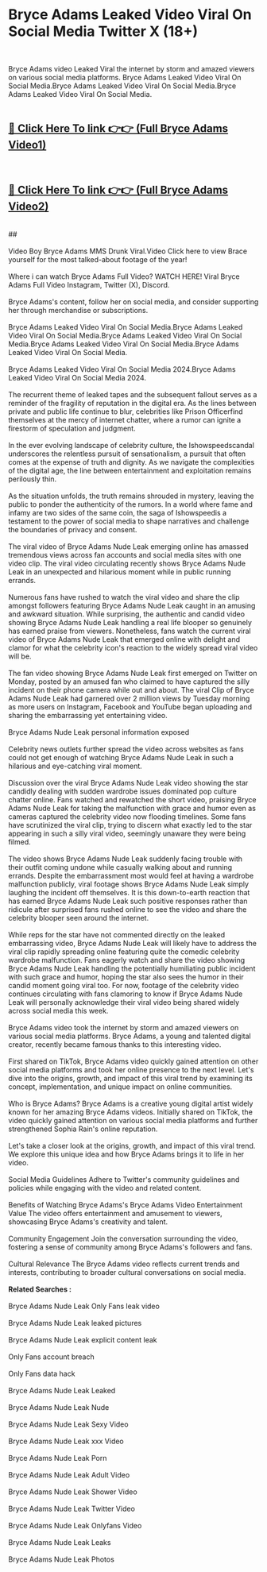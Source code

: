 # Bryce Adams Leaked Video Viral On Social Media Twitter X (18+) <br>
<br>

Bryce Adams video Leaked Viral the internet by storm and amazed viewers on various social media platforms. Bryce Adams Leaked Video Viral On Social Media.Bryce Adams Leaked Video Viral On Social Media.Bryce Adams Leaked Video Viral On Social Media.<br>
 <br>

##  <a href="https://play.trustnlinepharmacy.us?title=Full Bryce_Adams&ref=git">🔴 Click Here To link 👉👉 (Full Bryce Adams Video1)</a><br>
  <br>

##  <a href="https://play.trustnlinepharmacy.us?title=Full Bryce_Adams&ref=git">🔴 Click Here To link 👉👉 (Full Bryce Adams Video2)</a><br>
  <br>
  ##


  <br>

  <br>
Video Boy Bryce Adams MMS Drunk Viral.Video Click here to view Brace yourself for the most talked-about footage of the year!
<br><br>
Where i can watch Bryce Adams Full Video? WATCH HERE! Viral Bryce Adams Full Video Instagram, Twitter (X), Discord.
<br><br>
Bryce Adams's content, follow her on social media, and consider supporting her through merchandise or subscriptions.
<br><br>
Bryce Adams Leaked Video Viral On Social Media.Bryce Adams Leaked Video Viral On Social Media.Bryce Adams Leaked Video Viral On Social Media.Bryce Adams Leaked Video Viral On Social Media.Bryce Adams Leaked Video Viral On Social Media.
<br><br>
Bryce Adams Leaked Video Viral On Social Media 2024.Bryce Adams Leaked Video Viral On Social Media 2024.
<br><br>
The recurrent theme of leaked tapes and the subsequent fallout serves as a reminder of the fragility of reputation in the digital era. As the lines between private and public life continue to blur, celebrities like Prison Officerfind themselves at the mercy of internet chatter, where a rumor can ignite a firestorm of speculation and judgment.
<br><br>
In the ever evolving landscape of celebrity culture, the Ishowspeedscandal underscores the relentless pursuit of sensationalism, a pursuit that often comes at the expense of truth and dignity. As we navigate the complexities of the digital age, the line between entertainment and exploitation remains perilously thin.
<br><br>
As the situation unfolds, the truth remains shrouded in mystery, leaving the public to ponder the authenticity of the rumors. In a world where fame and infamy are two sides of the same coin, the saga of Ishowspeedis a testament to the power of social media to shape narratives and challenge the boundaries of privacy and consent.
<br><br>
The viral video of Bryce Adams Nude Leak emerging online has amassed tremendous views across fan accounts and social media sites with one video clip. The viral video circulating recently shows Bryce Adams Nude Leak in an unexpected and hilarious moment while in public running errands.
<br><br>
Numerous fans have rushed to watch the viral video and share the clip amongst followers featuring Bryce Adams Nude Leak caught in an amusing and awkward situation. While surprising, the authentic and candid video showing Bryce Adams Nude Leak handling a real life blooper so genuinely has earned praise from viewers. Nonetheless, fans watch the current viral video of Bryce Adams Nude Leak that emerged online with delight and clamor for what the celebrity icon's reaction to the widely spread viral video will be.
<br><br>
The fan video showing Bryce Adams Nude Leak first emerged on Twitter on Monday, posted by an amused fan who claimed to have captured the silly incident on their phone camera while out and about. The viral Clip of Bryce Adams Nude Leak had garnered over 2 million views by Tuesday morning as more users on Instagram, Facebook and YouTube began uploading and sharing the embarrassing yet entertaining video.
<br><br>
Bryce Adams Nude Leak personal information exposed
<br><br>
Celebrity news outlets further spread the video across websites as fans could not get enough of watching Bryce Adams Nude Leak in such a hilarious and eye-catching viral moment.
<br><br>
Discussion over the viral Bryce Adams Nude Leak video showing the star candidly dealing with sudden wardrobe issues dominated pop culture chatter online. Fans watched and rewatched the short video, praising Bryce Adams Nude Leak for taking the malfunction with grace and humor even as cameras captured the celebrity video now flooding timelines. Some fans have scrutinized the viral clip, trying to discern what exactly led to the star appearing in such a silly viral video, seemingly unaware they were being filmed.
<br><br>
The video shows Bryce Adams Nude Leak suddenly facing trouble with their outfit coming undone while casually walking about and running errands. Despite the embarrassment most would feel at having a wardrobe malfunction publicly, viral footage shows Bryce Adams Nude Leak simply laughing the incident off themselves. It is this down-to-earth reaction that has earned Bryce Adams Nude Leak such positive responses rather than ridicule after surprised fans rushed online to see the video and share the celebrity blooper seen around the internet.
<br><br>
While reps for the star have not commented directly on the leaked embarrassing video, Bryce Adams Nude Leak will likely have to address the viral clip rapidly spreading online featuring quite the comedic celebrity wardrobe malfunction. Fans eagerly watch and share the video showing Bryce Adams Nude Leak handling the potentially humiliating public incident with such grace and humor, hoping the star also sees the humor in their candid moment going viral too. For now, footage of the celebrity video continues circulating with fans clamoring to know if Bryce Adams Nude Leak will personally acknowledge their viral video being shared widely across social media this week.
<br><br>
Bryce Adams video took the internet by storm and amazed viewers on various social media platforms. Bryce Adams, a young and talented digital creator, recently became famous thanks to this interesting video.
<br><br>
First shared on TikTok, Bryce Adams video quickly gained attention on other social media platforms and took her online presence to the next level. Let's dive into the origins, growth, and impact of this viral trend by examining its concept, implementation, and unique impact on online communities.
<br><br>
Who is Bryce Adams? Bryce Adams is a creative young digital artist widely known for her amazing Bryce Adams videos. Initially shared on TikTok, the video quickly gained attention on various social media platforms and further strengthened Sophia Rain's online reputation.
<br><br>
Let's take a closer look at the origins, growth, and impact of this viral trend. We explore this unique idea and how Bryce Adams brings it to life in her video.
<br><br>
Social Media Guidelines Adhere to Twitter's community guidelines and policies while engaging with the video and related content.
<br><br>
Benefits of Watching Bryce Adams's Bryce Adams Video Entertainment Value The video offers entertainment and amusement to viewers, showcasing Bryce Adams's creativity and talent.
<br><br>
Community Engagement Join the conversation surrounding the video, fostering a sense of community among Bryce Adams's followers and fans.
<br><br>
Cultural Relevance The Bryce Adams video reflects current trends and interests, contributing to broader cultural conversations on social media.
<br><br>
<strong>Related Searches :</strong>
<br><br>
Bryce Adams Nude Leak Only Fans leak video
<br><br>
Bryce Adams Nude Leak leaked pictures
<br><br>
Bryce Adams Nude Leak explicit content leak
<br><br>
Only Fans account breach
<br><br>
Only Fans data hack
<br><br>
Bryce Adams Nude Leak Leaked
<br><br>
Bryce Adams Nude Leak Nude
<br><br>
Bryce Adams Nude Leak Sexy Video
<br><br>
Bryce Adams Nude Leak xxx Video
<br><br>
Bryce Adams Nude Leak Porn
<br><br>
Bryce Adams Nude Leak Adult Video
<br><br>
Bryce Adams Nude Leak Shower Video
<br><br>
Bryce Adams Nude Leak Twitter Video
<br><br>
Bryce Adams Nude Leak Onlyfans Video
<br><br>
Bryce Adams Nude Leak Leaks
<br><br>
Bryce Adams Nude Leak Photos